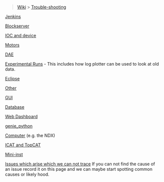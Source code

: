 > [Wiki](Home) > [Trouble-shooting](trouble-shooting-pages)

[Jenkins](Jenkins-Trouble-Shooting)

[Blockserver](Blockserver-Trouble-Shooting)

[IOC and device](IOC-And-Device-Trouble-Shooting)

[Motors](Motors-Trouble-Shooting)

[DAE](DAE-Trouble-Shooting)

[Experimental Runs](Experimental-Runs) - This includes how log plotter can be used to look at old data.

[Eclipse](https://github.com/ISISComputingGroup/ibex_developers_manual/wiki/Common%20Eclipse%20Issues)

[Other](Other-Troubleshooting)

[GUI](GUI-Troubleshooting)

[Database](Database-Troubleshooting)

[Web Dashboard](Web-Dashboard#troubleshooting)

[genie_python](genie_python-Troubleshooting)

[Computer](Computer-Troubleshooting) (e.g. the NDX)

[ICAT and TopCAT](ICAT-Troubleshooting)

[Mini-inst](Mini-inst-Troubleshooting)

[Issues which arise which we can not trace](Issues-which-arise-which-we-can-not-trace) If you can not find the cause of an issue record it on this page and we can maybe start spotting common causes or likely hood.